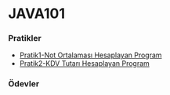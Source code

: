 # JAVA101

### Pratikler
* [Pratik1-Not Ortalaması Hesaplayan Program](https://github.com/emirhankaya17/java101-Odevler/blob/main/PRATIK1.md)
* [Pratik2-KDV Tutarı Hesaplayan Program](https://github.com/emirhankaya17/java101-Odevler/blob/main/PRATIK2.md)
### Ödevler